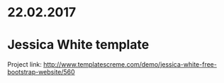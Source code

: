 # 22.02.2017

# Jessica White template
Project link:
http://www.templatescreme.com/demo/jessica-white-free-bootstrap-website/560
